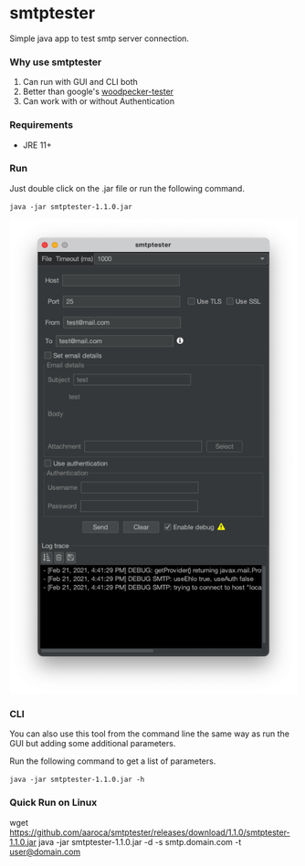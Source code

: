 # smtptester
Simple java app to test smtp server connection.

### Why use smtptester
1. Can run with GUI and CLI both
2. Better than google's [woodpecker-tester](https://code.google.com/archive/p/woodpecker-tester/)
3. Can work with or without Authentication

### Requirements

* JRE 11+

### Run

Just double click on the .jar file or run the following command.

`java -jar smtptester-1.1.0.jar`

![smtptester ui](./screenshots/smtptester.png)

### CLI

You can also use this tool from the command line the same way as run the GUI but adding some additional parameters.

Run the following command to get a list of parameters.

`java -jar smtptester-1.1.0.jar -h`

### Quick Run on Linux
wget https://github.com/aaroca/smtptester/releases/download/1.1.0/smtptester-1.1.0.jar
java -jar smtptester-1.1.0.jar -d -s smtp.domain.com -t user@domain.com
